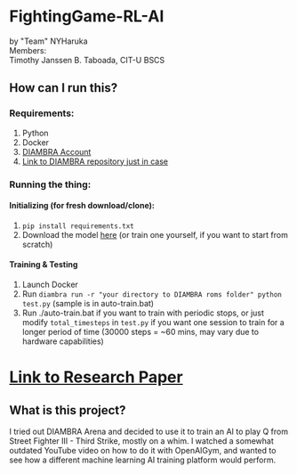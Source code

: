 # FightingGame-RL-AI
by "Team" NYHaruka  
Members:  
Timothy Janssen B. Taboada, CIT-U BSCS
## How can I run this?
### Requirements:
1. Python
2. Docker
3. [DIAMBRA Account](https://diambra.ai/)
4. [Link to DIAMBRA repository just in case](https://github.com/diambra)
### Running the thing:
#### Initializing (for fresh download/clone):
1. `pip install requirements.txt`
2. Download the model [here](https://drive.google.com/file/d/1igtZyrMhgBdwCauXGNLSPSnVUT3oMgTO/view?usp=sharing) (or train one yourself, if you want to start from scratch)
#### Training & Testing
1. Launch Docker
2. Run `diambra run -r "your directory to DIAMBRA roms folder" python test.py` (sample is in auto-train.bat)
3. Run ./auto-train.bat if you want to train with periodic stops, or just modify `total_timesteps` in `test.py` if you want one session to train for a longer period of time (30000 steps = ~60 mins, may vary due to hardware capabilities)
# [Link to Research Paper](https://www.overleaf.com/read/qtqxtmcsdzns#a284f3)
## What is this project?
I tried out DIAMBRA Arena and decided to use it to train an AI to play Q from Street Fighter III - Third Strike, mostly on a whim. I watched a somewhat outdated YouTube video on how to do it with OpenAIGym, and wanted to see how a different machine learning AI training platform would perform.
